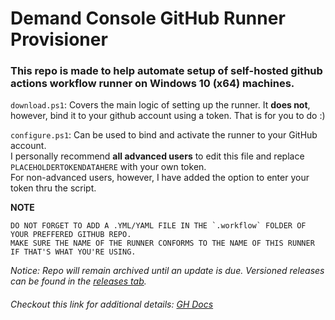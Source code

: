 # Demand Console GitHub Runner Provisioner

### This repo is made to help automate setup of self-hosted github actions workflow runner on Windows 10 (x64) machines. 

`download.ps1`: 
Covers the main logic of setting up the runner. It **does not**, however, bind it to your github account using a token. 
That is for you to do :) 

`configure.ps1`:
Can be used to bind and activate the runner to your GitHub account. <br>
I personally recommend **all advanced users** to edit this file and replace `PLACEHOLDERTOKENDATAHERE` with your own token. <br>
For non-advanced users, however, I have added the option to enter your token thru the script.


**NOTE** 
```
DO NOT FORGET TO ADD A .YML/YAML FILE IN THE `.workflow` FOLDER OF YOUR PREFFERED GITHUB REPO.
MAKE SURE THE NAME OF THE RUNNER CONFORMS TO THE NAME OF THIS RUNNER IF THAT'S WHAT YOU'RE USING.
```
_Notice: Repo will remain archived until an update is due. Versioned releases can be found in the [releases tab](https://github.com/blinkyboi/GHA-DMD-SH/releases)._

###### *Checkout this link for additional details*: [GH Docs](https://docs.github.com/en/actions/hosting-your-own-runners)
